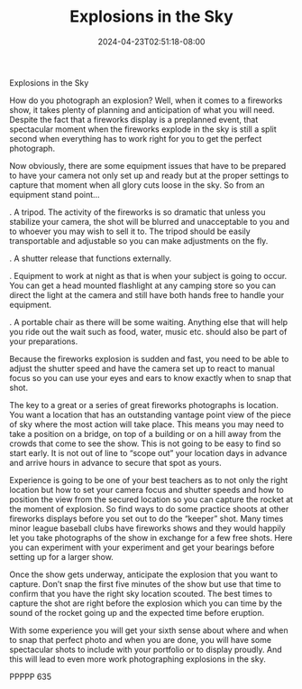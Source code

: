 ﻿---
title: "Explosions in the Sky"
date: 2024-04-23T02:51:18-08:00
description: "TXT Tips for Web Success"
featured_image: "/images/TXT.jpg"
tags: ["TXT"]
---

Explosions in the Sky

How do you photograph an explosion?  Well, when it comes to a fireworks show, it takes plenty of planning and anticipation of what you will need.  Despite the fact that a fireworks display is a preplanned event, that spectacular moment when the fireworks explode in the sky is still a split second when everything has to work right for you to get the perfect photograph.  

Now obviously, there are some equipment issues that have to be prepared to have your camera not only set up and ready but at the proper settings to capture that moment when all glory cuts loose in the sky.  So from an equipment stand point…

.	A tripod.  The activity of the fireworks is so dramatic that unless you stabilize your camera, the shot will be blurred and unacceptable to you and to whoever you may wish to sell it to.  The tripod should be easily transportable and adjustable so you can make adjustments on the fly.

.	A shutter release that functions externally.

.	Equipment to work at night as that is when your subject is going to occur.  You can get a head mounted flashlight at any camping store so you can direct the light at the camera and still have both hands free to handle your equipment.

.	A portable chair as there will be some waiting.  Anything else that will help you ride out the wait such as food, water, music etc. should also be part of your preparations.

Because the fireworks explosion is sudden and fast, you need to be able to adjust the shutter speed and have the camera set up to react to manual focus so you can use your eyes and ears to know exactly when to snap that shot.

The key to a great or a series of great fireworks photographs is location.  You want a location that has an outstanding vantage point view of the piece of sky where the most action will take place.  This means you may need to take a position on a bridge, on top of a building or on a hill away from the crowds that come to see the show.  This is not going to be easy to find so start early.  It is not out of line to “scope out” your location days in advance and arrive hours in advance to secure that spot as yours.  

Experience is going to be one of your best teachers as to not only the right location but how to set your camera focus and shutter speeds and how to position the view from the secured location so you can capture the rocket at the moment of explosion.  So find ways to do some practice shoots at other fireworks displays before you set out to do the “keeper” shot.  Many times minor league baseball clubs have fireworks shows and they would happily let you take photographs of the show in exchange for a few free shots.  Here you can experiment with your experiment and get your bearings before setting up for a larger show.

Once the show gets underway, anticipate the explosion that you want to capture.  Don’t snap the first five minutes of the show but use that time to confirm that you have the right sky location scouted.  The best times to capture the shot are right before the explosion which you can time by the sound of the rocket going up and the expected time before eruption.

With some experience you will get your sixth sense about where and when to snap that perfect photo and when you are done, you will have some spectacular shots to include with your portfolio or to display proudly.  And this will lead to even more work photographing explosions in the sky.

PPPPP 635

